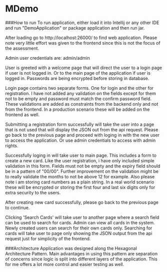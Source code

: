 # MDemo

###How to run
To run application, either load it into Intellij or any other IDE and run "DemoApplication" or package application and then run jar.

After loading go to http://localhost:26000/ to find web application. Please note very little effort was given to the frontend since this is not the focus of the assessment.

Admin user credentials are: admin/admin

User is greeted with a welcome page that will direct the user to a login page if user is not logged in. Or to the main page of the application if user is logged in. Passwords are being encrypted before storing in database.

Login page contains two separate forms. One for login and the other for registration. I have not added any validation on the fields except for them not to be empty and password must match the confirm password field. These validations are added as constraints from the backend only and not from the frontend. In a production scenario these will be added on the frontend as well.

Submitting a registration form successfully will take the user into a page that is not used that will display the JSON out from the api request. Please go back to the previous page and proceed with loging in with the new user to access the application. Or use admin credentials to access with admin rights.

Successfully loging in will take user to main page. This includes a form to create a new card. Like the user registration, i have only included simple validation in this form. Fields must not be empty and the expiry field should be in a pattern of "00/00". Further improvement on the validation might be to really validate the months to not be above 12 for example. Also please note i am storing card numbers as a plain string. In a real world scenario these will be encrypted or storing the first four and last six digits only for extra security to the users. 

After creating new card successfully, please go back to the previous page to continue.

Clicking 'Search Cards' will take user to another page where a search field can be used to search for cards. Admin can view all cards in the system. Newly created users can search for their own cards only. Searching for cards will take user to page only showing the JSON output from the api request just for simplicity of the frontend. 


###Architecture
Application was designed along the Hexagonal Architecture Pattern. Main advantages in using this pattern are separation of concerns since logic is split into different layers of the application. This for me offers a lot more control and easier testing as well.

